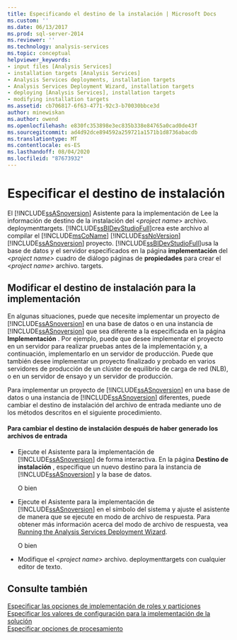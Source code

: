 ```yaml
---
title: Especificando el destino de la instalación | Microsoft Docs
ms.custom: ''
ms.date: 06/13/2017
ms.prod: sql-server-2014
ms.reviewer: ''
ms.technology: analysis-services
ms.topic: conceptual
helpviewer_keywords:
- input files [Analysis Services]
- installation targets [Analysis Services]
- Analysis Services deployments, installation targets
- Analysis Services Deployment Wizard, installation targets
- deploying [Analysis Services], installation targets
- modifying installation targets
ms.assetid: cb706817-6f63-4771-92c3-b70030bbce3d
author: minewiskan
ms.author: owend
ms.openlocfilehash: e830fc353898e3ec835b338e84765a0cad0de43f
ms.sourcegitcommit: ad4d92dce894592a259721a1571b1d8736abacdb
ms.translationtype: MT
ms.contentlocale: es-ES
ms.lasthandoff: 08/04/2020
ms.locfileid: "87673932"
---
```

# <a name="specifying-the-installation-target"></a>Especificar el destino de instalación
  El [!INCLUDE[ssASnoversion](../../includes/ssasnoversion-md.md)] Asistente para la implementación de Lee la información de destino de la instalación del \<*project name*> archivo. deploymenttargets. [!INCLUDE[ssBIDevStudioFull](../../includes/ssbidevstudiofull-md.md)]crea este archivo al compilar el [!INCLUDE[msCoName](../../includes/msconame-md.md)] [!INCLUDE[ssNoVersion](../../includes/ssnoversion-md.md)] [!INCLUDE[ssASnoversion](../../includes/ssasnoversion-md.md)] proyecto. [!INCLUDE[ssBIDevStudioFull](../../includes/ssbidevstudiofull-md.md)]usa la base de datos y el servidor especificados en la página **implementación** del *\<project name>* cuadro de diálogo páginas de **propiedades** para crear el \<*project name*> archivo. targets.  
  
## <a name="modifying-the-installation-target-for-deployment"></a>Modificar el destino de instalación para la implementación  
 En algunas situaciones, puede que necesite implementar un proyecto de [!INCLUDE[ssASnoversion](../../includes/ssasnoversion-md.md)] en una base de datos o en una instancia de [!INCLUDE[ssASnoversion](../../includes/ssasnoversion-md.md)] que sea diferente a la especificada en la página **Implementación** . Por ejemplo, puede que desee implementar el proyecto en un servidor para realizar pruebas antes de la implementación y, a continuación, implementarlo en un servidor de producción. Puede que también desee implementar un proyecto finalizado y probado en varios servidores de producción de un clúster de equilibrio de carga de red (NLB), o en un servidor de ensayo y un servidor de producción.  
  
 Para implementar un proyecto de [!INCLUDE[ssASnoversion](../../includes/ssasnoversion-md.md)] en una base de datos o una instancia de [!INCLUDE[ssASnoversion](../../includes/ssasnoversion-md.md)] diferentes, puede cambiar el destino de instalación del archivo de entrada mediante uno de los métodos descritos en el siguiente procedimiento.  
  
#### <a name="to-change-the-installation-target-after-the-input-files-have-been-generated"></a>Para cambiar el destino de instalación después de haber generado los archivos de entrada  
  
-   Ejecute el Asistente para la implementación de [!INCLUDE[ssASnoversion](../../includes/ssasnoversion-md.md)] de forma interactiva. En la página **Destino de instalación** , especifique un nuevo destino para la instancia de [!INCLUDE[ssASnoversion](../../includes/ssasnoversion-md.md)] y la base de datos.  
  
     O bien  
  
-   Ejecute el Asistente para la implementación de [!INCLUDE[ssASnoversion](../../includes/ssasnoversion-md.md)] en el símbolo del sistema y ajuste el asistente de manera que se ejecute en modo de archivo de respuesta. Para obtener más información acerca del modo de archivo de respuesta, vea [Running the Analysis Services Deployment Wizard](running-the-analysis-services-deployment-wizard.md).  
  
     O bien  
  
-   Modifique el \<*project name*> archivo. deploymenttargets con cualquier editor de texto.  
  
## <a name="see-also"></a>Consulte también  
 [Especificar las opciones de implementación de roles y particiones](deployment-script-files-partition-and-role-deployment-options.md)   
 [Especificar los valores de configuración para la implementación de la solución](deployment-script-files-solution-deployment-config-settings.md)   
 [Especificar opciones de procesamiento](deployment-script-files-specifying-processing-options.md)  
  
  

